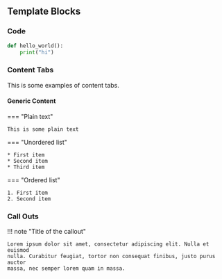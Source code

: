 ## Template Blocks

### Code

```py title="test.py" linenums="1"
def hello_world():
    print("hi")
```

### Content Tabs

This is some examples of content tabs.

#### Generic Content

=== "Plain text"

    This is some plain text

=== "Unordered list"

    * First item
    * Second item
    * Third item

=== "Ordered list"

    1. First item
    2. Second item



### Call Outs

!!! note "Title of the callout"

    Lorem ipsum dolor sit amet, consectetur adipiscing elit. Nulla et euismod
    nulla. Curabitur feugiat, tortor non consequat finibus, justo purus auctor
    massa, nec semper lorem quam in massa.